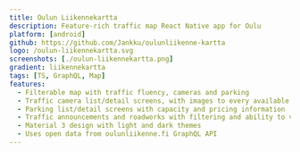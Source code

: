 ```yaml
---
title: Oulun Liikennekartta
description: Feature-rich traffic map React Native app for Oulu
platform: [android]
github: https://github.com/Jankku/oulunliikenne-kartta
logo: /oulun-liikennekartta.svg
screenshots: [./oulun-liikennekartta.png]
gradient: liikennekartta
tags: [TS, GraphQL, Map]
features:
  - Filterable map with traffic fluency, cameras and parking
  - Traffic camera list/detail screens, with images to every available direction
  - Parking list/detail screens with capacity and pricing information
  - Traffic announcements and roadworks with filtering and ability to view them on map
  - Material 3 design with light and dark themes
  - Uses open data from oulunliikenne.fi GraphQL API
---
```

